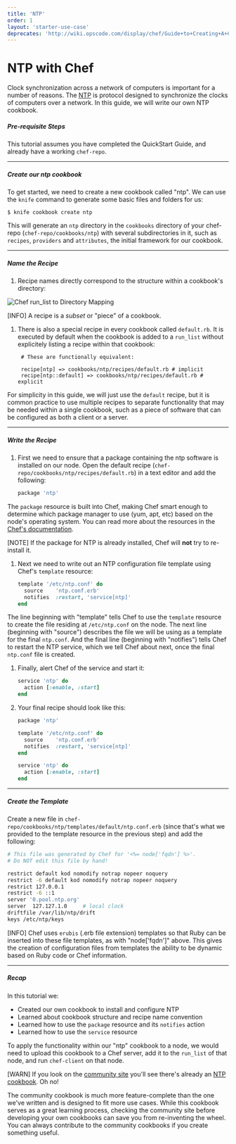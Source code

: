 ```yaml
---
title: 'NTP'
order: 1
layout: 'starter-use-case'
deprecates: 'http://wiki.opscode.com/display/chef/Guide+to+Creating+A+Cookbook+and+Writing+A+Recipe'
---
```


NTP with Chef
=============
Clock synchronization across a network of computers is important for a number of reasons. The [NTP][ntp-project] is protocol designed to synchronize the clocks of computers over a network. In this guide, we will write our own NTP cookbook.


##### Pre-requisite Steps
This tutorial assumes you have completed the QuickStart Guide, and already have a working `chef-repo`.

---

##### Create our ntp cookbook
To get started, we need to create a new cookbook called "ntp". We can use the `knife` command to generate some basic files and folders for us:

    $ knife cookbook create ntp

This will generate an `ntp` directory in the `cookbooks` directory of your chef-repo (`chef-repo/cookbooks/ntp`) with several subdirectories in it, such as `recipes`, `providers` and `attributes`, the initial framework for our cookbook.

---

##### Name the Recipe
1. Recipe names directly correspond to the structure within a cookbook's directory:

  ![Chef run_list to Directory Mapping](run-list-directory-structure.png)

  [INFO] A recipe is a *subset* or "piece" of a cookbook.

1. There is also a special recipe in every cookbook called `default.rb`. It is executed by default when the cookbook is added to a `run_list` without explicitely listing a recipe within that cookbook:

        # These are functionally equivalent:

        recipe[ntp] => cookbooks/ntp/recipes/default.rb # implicit
        recipe[ntp::default] => cookbooks/ntp/recipes/default.rb # explicit

For simplicity in this guide, we will just use the `default` recipe, but it is common practice to use multiple recipes to separate functionality that may be needed within a single cookbook, such as a piece of software that can be configured as both a client or a server.

---

##### Write the Recipe

1. First we need to ensure that a package containing the ntp software is installed on our node. Open the default recipe (`chef-repo/cookbooks/ntp/recipes/default.rb`) in a text editor and add the following:

    ```ruby
    package 'ntp'
    ```

  The `package` resource is built into Chef, making Chef smart enough to determine which package manager to use (yum, apt, etc) based on the node's operating system. You can read more about the resources in the [Chef's documentation][docs-resources].

  [NOTE] If the package for NTP is already installed, Chef will **not** try to re-install it.

1. Next we need to write out an NTP configuration file template using Chef's `template` resource:

    ```ruby
    template '/etc/ntp.conf' do
      source    'ntp.conf.erb'
      notifies  :restart, 'service[ntp]'
    end
    ```

  The line beginning with "template" tells Chef to use the `template` resource to create the file residing at `/etc/ntp.conf` on the node. The next line (beginning with "source") describes the file we will be using as a template for the final `ntp.conf`. And the final line (beginning with "notifies") tells Chef to restart the NTP service, which we tell Chef about next, once the final `ntp.conf` file is created.

1. Finally, alert Chef of the service and start it:

    ```ruby
    service 'ntp' do
      action [:enable, :start]
    end
    ```

1. Your final recipe should look like this:

    ```ruby
    package 'ntp'

    template '/etc/ntp.conf' do
      source    'ntp.conf.erb'
      notifies  :restart, 'service[ntp]'
    end

    service 'ntp' do
      action [:enable, :start]
    end
    ```

---

##### Create the Template
Create a new file in `chef-repo/cookbooks/ntp/templates/default/ntp.conf.erb` (since that's what we provided to the template resource in the previous step) and add the following:

```bash
# This file was generated by Chef for '<%= node['fqdn'] %>'.
# Do NOT edit this file by hand!

restrict default kod nomodify notrap nopeer noquery
restrict -6 default kod nomodify notrap nopeer noquery
restrict 127.0.0.1
restrict -6 ::1
server '0.pool.ntp.org'
server  127.127.1.0     # local clock
driftfile /var/lib/ntp/drift
keys /etc/ntp/keys
```

[INFO] Chef uses `erubis` (.erb file extension) templates so that Ruby can be inserted into these file templates, as with "node['fqdn']" above. This gives the creation of configuration files from templates the ability to be dynamic based on Ruby code or Chef information.

---

##### Recap

In this tutorial we:

- Created our own cookbook to install and configure NTP
- Learned about cookbook structure and recipe name convention
- Learned how to use the `package` resource and its `notifies` action
- Learned how to use the `service` resource

To apply the functionality within our "ntp" cookbook to a node, we would need to upload this cookbook to a Chef server, add it to the `run_list` of that node, and run `chef-client` on that node. 

[WARN] If you look on the [community site][community-site] you'll see there's already an [NTP cookbook][ntp-community-cookbook]. Oh no!

The community cookbook is much more feature-complete than the one we've written and is designed to fit more use cases. While this cookbook serves as a great learning process, checking the community site before developing your own cookbooks can save you from re-inventing the wheel. You can always contribute to the community cookbooks if you create something useful.

[ntp-project]: http://www.ntp.org/
[docs-resources]: http://docs.opscode.com/resource.html
[community-site]: https://community.opscode.com
[ntp-community-cookbook]: https://community.opscode.com/cookbooks/ntp
